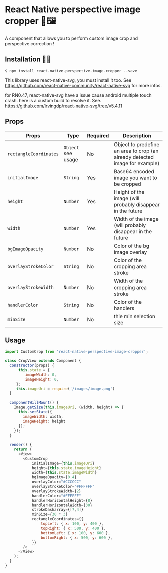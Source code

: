 
# React Native perspective image cropper 📐🖼

A component that allows you to perform custom image crop and perspective correction !


## Installation 🚀🚀

`$ npm install react-native-perspective-image-cropper --save`

This library uses react-native-svg, you must install it too. See https://github.com/react-native-community/react-native-svg for more infos.

for RN0.47, react-native-svg have a issue cause android multiple touch crash. here is a custom build to resolve it.
See. https://github.com/irvingdp/react-native-svg/tree/v5.4.11

## Props

| Props             | Type            | Required | Description                                                                                |
|-------------------|-----------------|-----------------|---------------------------------------------------------------------------------------------|
| `rectangleCoordinates`            | `Object` see usage | No | Object to predefine an area to crop (an already detected image for example) |
| `initialImage`            | `String` | Yes | Base64 encoded image you want to be cropped |
| `height`            | `Number` | Yes | Height of the image (will probably disappear in the future |
| `width`            | `Number` | Yes | Width of the image (will probably disappear in the future |
| `bgImageOpacity`            | `Number` | No | Color of the bg image overlay  |
| `overlayStrokeColor`            | `String` | No | Color of the cropping area stroke  |
| `overlayStrokeWidth`            | `Number` | No | Width of the cropping area stroke  |
| `handlerColor`            | `String` | No | Color of the handlers  |
| `minSize`            | `Number` | No | thie min selection size  |


## Usage

```javascript
import CustomCrop from 'react-native-perspective-image-cropper';

class CropView extends Component {
  constructor(props) {
      this.state = {
         imageWidth: 0,
         imageHeight: 0,
     };
     this.imageUri = require('/images/image.png')
  }
  
  componentWillMount() {
    Image.getSize(this.imageUri, (width, height) => {
      this.setState({
        imageWidth: width,
        imageHeight: height
      });
    });
  }

  render() {
    return (
      <View>
        <CustomCrop
            initialImage={this.imageUri}
            height={this.state.imageHeight}
            width={this.state.imageWidth}
            bgImageOpacity={0.4}
            overlayColor="#CCCCCC"
            overlayStrokeColor="#FFFFFF"
            overlayStrokeWidth={2}
            handlerColor="#FFFFFF"
            handlerHorizontalHeight={8}
            handlerHorizontalWidth={30}
            strokeDasharray={[7,4]}
            minSize={30 * 3}
            rectangleCoordinates={{
                topLeft: { x: 100, y: 400 },
                topRight: { x: 500, y: 400 },
                bottomLeft: { x: 100, y: 600 },
                bottomRight: { x: 500, y: 600 },
            }}
        />
      </View>
    );
  }
}
```
